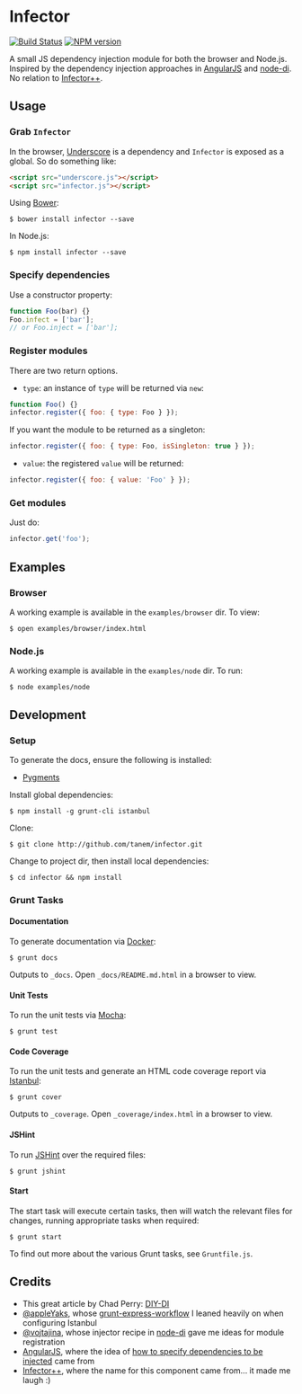 # Infector

[![Build Status](https://travis-ci.org/tanem/infector.png)](https://travis-ci.org/tanem/infector)
[![NPM version](https://badge.fury.io/js/infector.svg)](http://badge.fury.io/js/infector)

A small JS dependency injection module for both the browser and Node.js. Inspired by the dependency injection approaches in [AngularJS](https://github.com/angular/angular.js) and [node-di](https://github.com/vojtajina/node-di). No relation to [Infector++](https://code.google.com/p/infectorpp/).

## Usage

### Grab `Infector`

In the browser, [Underscore](http://underscorejs.org/) is a dependency and `Infector` is exposed as a global. So do something like:

```html
<script src="underscore.js"></script>
<script src="infector.js"></script>
```

Using [Bower](http://bower.io/):

```
$ bower install infector --save
```

In Node.js:

```
$ npm install infector --save
```

### Specify dependencies

Use a constructor property:

```js
function Foo(bar) {}
Foo.infect = ['bar'];
// or Foo.inject = ['bar'];
```

### Register modules

There are two return options.

 * `type`: an instance of `type` will be returned via `new`:

```js
function Foo() {}
infector.register({ foo: { type: Foo } });
```

If you want the module to be returned as a singleton:

```js
infector.register({ foo: { type: Foo, isSingleton: true } });
```

 * `value`: the registered `value` will be returned:

```js
infector.register({ foo: { value: 'Foo' } });
```

### Get modules

Just do:

```js
infector.get('foo');
```

## Examples

### Browser

A working example is available in the `examples/browser` dir. To view:

```
$ open examples/browser/index.html
```

### Node.js

A working example is available in the `examples/node` dir. To run:

```
$ node examples/node
```

## Development

### Setup

To generate the docs, ensure the following is installed:

 * [Pygments](http://pygments.org/download/)

Install global dependencies:

```
$ npm install -g grunt-cli istanbul
```

Clone:

```
$ git clone http://github.com/tanem/infector.git
```

Change to project dir, then install local dependencies:

```
$ cd infector && npm install
```

### Grunt Tasks

#### Documentation

To generate documentation via [Docker](https://github.com/jbt/docker):

```
$ grunt docs
```

Outputs to `_docs`. Open `_docs/README.md.html` in a browser to view.

#### Unit Tests

To run the unit tests via [Mocha](https://github.com/visionmedia/mocha):

```
$ grunt test
```

#### Code Coverage

To run the unit tests and generate an HTML code coverage report via [Istanbul](https://github.com/gotwarlost/istanbul):

```
$ grunt cover
```

Outputs to `_coverage`. Open `_coverage/index.html` in a browser to view.

#### JSHint

To run [JSHint](https://github.com/jshint/jshint/) over the required files:

```
$ grunt jshint
```

#### Start

The start task will execute certain tasks, then will watch the relevant files for changes, running appropriate tasks when required:

```
$ grunt start
```

To find out more about the various Grunt tasks, see `Gruntfile.js`.

## Credits

 * This great article by Chad Perry: [DIY-DI](http://blacksheep.parry.org/wp-content/uploads/2010/03/DIY-DI.pdf)
 * [@appleYaks](https://github.com/appleYaks), whose [grunt-express-workflow](https://github.com/appleYaks/grunt-express-workflow) I leaned heavily on when configuring Istanbul
 * [@vojtajina](https://github.com/vojtajina), whose injector recipe in [node-di](https://github.com/vojtajina/node-di) gave me ideas for module registration
 * [AngularJS](https://github.com/angular/angular.js), where the idea of [how to specify dependencies to be injected](http://docs.angularjs.org/guide/di) came from
 * [Infector++](https://code.google.com/p/infectorpp/), where the name for this component came from... it made me laugh :)